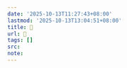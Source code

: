 ```yaml
---
date: '2025-10-13T11:27:43+08:00'
lastmod: '2025-10-13T13:04:51+08:00'
title: 󰙘
url: 󰙘
tags: []
src:
note:
---
```

